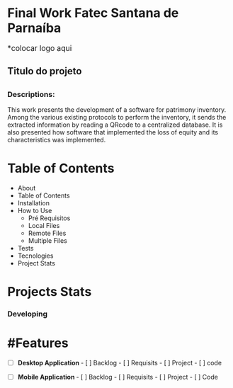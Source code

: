 <h1>Final Work Fatec Santana de Parnaíba</h1>

<big> *colocar logo aqui</big>

<h2> Titulo do projeto <h2>
<h3> Descriptions: </h3>
This work presents the development of a software for patrimony inventory. Among the various existing protocols to perform the inventory, it sends the extracted information by reading a QRcode to a centralized database. It is also presented how software that implemented the loss of equity and its characteristics was implemented. 


<h1> Table of Contents </h1>

* About
* Table of Contents
* Installation
* How to Use
   - Pré Requisitos
   - Local Files
   - Remote Files
   - Multiple Files
* Tests
* Tecnologies
* Project Stats
  
<h1> Projects Stats </h1>
<h3> Developing <h3>

<h1> #Features </h1>

- [ ] <b>Desktop Application </b>
        - [ ] Backlog
        - [ ] Requisits
        - [ ] Project
        - [ ] code

- [ ] <b>Mobile Application </b>
        - [ ] Backlog
        - [ ] Requisits
        - [ ] Project
        - [ ] Code
